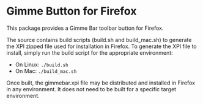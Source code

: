Gimme Button for Firefox
========================

This package provides a Gimme Bar toolbar button for Firefox.

The source contains build scripts (build.sh and build_mac.sh) to generate the XPI zipped file used for installation in Firefox. To generate the XPI file to install, simply run the build script for the appropriate environment:

* On Linux: `./build.sh`
* On Mac: `./build_mac.sh`

Once built, the gimmebar.xpi file may be distributed and installed in Firefox in any environment. It does not need to be built for a specific target environment.
